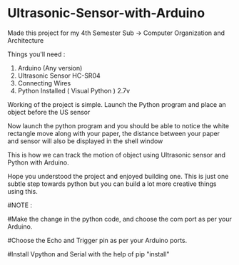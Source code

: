 # Ultrasonic-Sensor-with-Arduino
Made this project for my 4th Semester Sub -> Computer Organization and Architecture 

Things you'll need :
1) Arduino (Any version)
2) Ultrasonic Sensor HC-SR04
3) Connecting Wires
4) Python Installed ( Visual Python ) 2.7v


Working of the project is simple. Launch the Python program and place an object before the US sensor

Now launch the python program and you should be able to notice the white rectangle move along with your paper,
the distance between your paper and sensor will also be displayed in the shell window

This is how we can track the motion of object using Ultrasonic sensor and Python with Arduino.

Hope you understood the project and enjoyed building one. 
This is just one subtle step towards python but you can build a lot more creative things using this.

#NOTE : 

#Make the change in the python code, and choose the com port as per your Arduino.

#Choose the Echo and Trigger pin as per your Arduino ports.

#Install Vpython and Serial with the help of pip "install"
